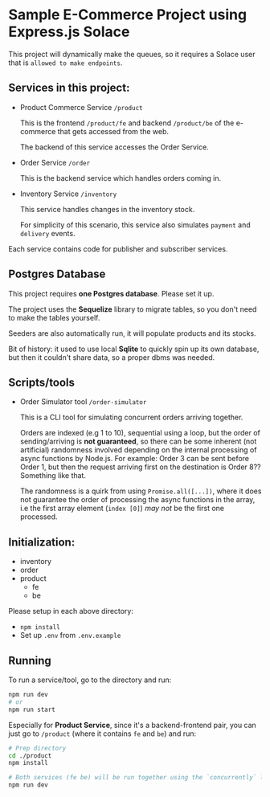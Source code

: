 # Sample E-Commerce Project using Express.js Solace

This project will dynamically make the queues, so it requires a Solace user that is `allowed to make endpoints`.

## Services in this project:

- Product Commerce Service `/product`
  
  This is the frontend `/product/fe` and backend `/product/be` of the e-commerce that gets accessed from the web.

  The backend of this service accesses the Order Service.

- Order Service `/order`
  
  This is the backend service which handles orders coming in.

- Inventory Service `/inventory`
  
  This service handles changes in the inventory stock.
  
  For simplicity of this scenario, this service also simulates `payment` and `delivery` events.

Each service contains code for publisher and subscriber services.

## Postgres Database
This project requires **one Postgres database**. Please set it up.

The project uses the **Sequelize** library to migrate tables, so you don't need to make the tables yourself.

Seeders are also automatically run, it will populate products and its stocks.

Bit of history: it used to use local **Sqlite** to quickly spin up its own database, but then it couldn't share data, so a proper dbms was needed.

## Scripts/tools

- Order Simulator tool `/order-simulator`
  
  This is a CLI tool for simulating concurrent orders arriving together.

  Orders are indexed (e.g 1 to 10), sequential using a loop, but the order of sending/arriving is **not guaranteed**, so there can be some inherent (not artificial) randomness involved depending on the internal processing of async functions by Node.js. For example: Order 3 can be sent before Order 1, but then the request arriving first on the destination is Order 8?? Something like that.

  The randomness is a quirk from using `Promise.all([...])`, where it does not guarantee the order of processing the async functions in the array, i.e the first array element (`index [0]`) _may not_ be the first one processed.


## Initialization:
- inventory
- order
- product
  - fe
  - be

Please setup in each above directory:
- `npm install`
- Set up `.env` from `.env.example`

## Running
To run a service/tool, go to the directory and run:
```bash
npm run dev
# or
npm run start
```

Especially for **Product Service**, since it's a backend-frontend pair, you can just go to `/product` (where it contains `fe` and `be`) and run:
```bash
# Prep directory
cd ./product
npm install

# Both services (fe be) will be run together using the `concurrently` library
npm run dev
```
